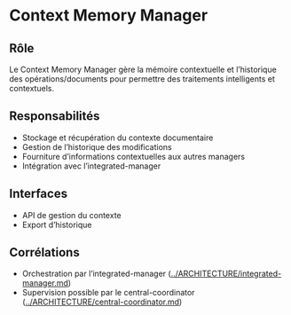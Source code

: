 # Context Memory Manager

## Rôle

Le Context Memory Manager gère la mémoire contextuelle et l’historique des opérations/documents pour permettre des traitements intelligents et contextuels.

## Responsabilités

- Stockage et récupération du contexte documentaire
- Gestion de l’historique des modifications
- Fourniture d’informations contextuelles aux autres managers
- Intégration avec l’integrated-manager

## Interfaces

- API de gestion du contexte
- Export d’historique

## Corrélations

- Orchestration par l’integrated-manager ([../ARCHITECTURE/integrated-manager.md](../ARCHITECTURE/integrated-manager.md))
- Supervision possible par le central-coordinator ([../ARCHITECTURE/central-coordinator.md](../ARCHITECTURE/central-coordinator.md))
